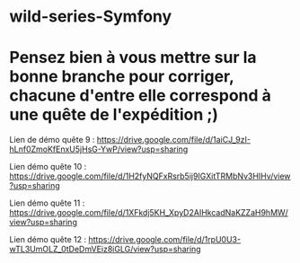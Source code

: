 # wild-series-Symfony

# Pensez bien à vous mettre sur la bonne branche pour corriger, chacune d'entre elle correspond à une quête de l'expédition ;) #


Lien de démo quête 9 :
https://drive.google.com/file/d/1aiCJ_9zI-hLnf0ZmoKfEnxU5jHsG-YwP/view?usp=sharing

Lien démo quête 10 : 
https://drive.google.com/file/d/1H2fyNQFxRsrb5ij9IGXitTRMbNv3HIHv/view?usp=sharing

Lien démo quête 11 : 
https://drive.google.com/file/d/1XFkdj5KH_XpyD2AIHkcadNaKZZaH9hMW/view?usp=sharing

Lien démo quête 12 :
https://drive.google.com/file/d/1rpU0U3-wTL3UmOLZ_0tDeDmVEiz8iGLG/view?usp=sharing